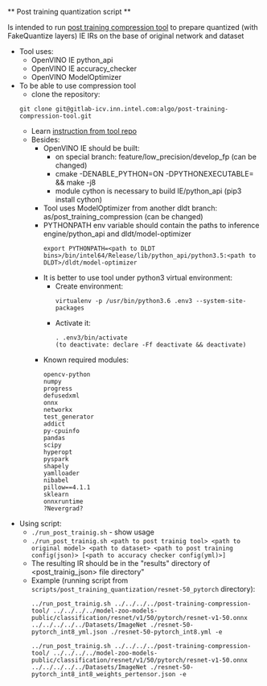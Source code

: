 ** Post training quantization script **

Is intended to run [post training compression tool](https://gitlab-icv.inn.intel.com/algo/post-training-compression-tool/tree/develop/)
to prepare quantized (with FakeQuantize layers) IE IRs on the base of original network and dataset
* Tool uses:
    - OpenVINO IE python_api
    - OpenVINO IE accuracy_checker
    - OpenVINO ModelOptimizer
* To be able to use compression tool
    - clone the repository: 
    ```
    git clone git@gitlab-icv.inn.intel.com:algo/post-training-compression-tool.git
    ```
    - Learn [instruction from tool repo](https://gitlab-icv.inn.intel.com/algo/post-training-compression-tool/blob/develop/README.md)
    - Besides:
        - OpenVINO IE should be built:
            - on special branch: feature/low_precision/develop_fp (can be changed)
            - cmake -DENABLE_PYTHON=ON -DPYTHONEXECUTABLE=<path to python3> <path to dldt> && make -j8
            - module cython is necessary to build IE/python_api (pip3 install cython)
        - Tool uses ModelOptimizer from another dldt branch: as/post_training_compression (can be changed)
        - PYTHONPATH env variable should contain the paths to inference engine/python_api and dldt/model-optimizer
          ```
          export PYTHONPATH=<path to DLDT bins>/bin/intel64/Release/lib/python_api/python3.5:<path to DLDT>/dldt/model-optimizer
          ```
        - It is better to use tool under python3 virtual environment:
            * Create environment:
              ```
              virtualenv -p /usr/bin/python3.6 .env3 --system-site-packages
              ```
            * Activate it:
              ```
              . .env3/bin/activate
              (to deactivate: declare -Ff deactivate && deactivate)
              ```
        - Known required modules:
          ```
          opencv-python
          numpy
          progress
          defusedxml
          onnx
          networkx
          test_generator
          addict
          py-cpuinfo
          pandas
          scipy
          hyperopt
          pyspark
          shapely
          yamlloader
          nibabel
          pillow==4.1.1
          sklearn
          onnxruntime
          ?Nevergrad?
          ```
* Using script:
    - `./run_post_trainig.sh` - show usage
    - `./run_post_trainig.sh <path to post trainig tool> <path to original model> <path to dataset> <path to post training config(json)> [<path to accuracy checker config(yml)>]`
    - The resulting IR should be in the "results" directory of <post_trainig_json> file directory"
    - Example (running script from `scripts/post_training_quantization/resnet-50_pytorch` directory):
      ```
      ../run_post_trainig.sh ../../../../post-training-compression-tool/ ../../../../model-zoo-models-public/classification/resnet/v1/50/pytorch/resnet-v1-50.onnx  ../../../../../Datasets/ImageNet ./resnet-50-pytorch_int8_yml.json ./resnet-50-pytorch_int8.yml -e

      ../run_post_trainig.sh ../../../../post-training-compression-tool/ ../../../../model-zoo-models-public/classification/resnet/v1/50/pytorch/resnet-v1-50.onnx  ../../../../../Datasets/ImageNet ./resnet-50-pytorch_int8_int8_weights_pertensor.json -e
      ```
